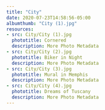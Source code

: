 ```yaml
---
title: "City"
date: 2020-07-23T14:58:56-05:00
albumthumb: "City (1).jpg"
resources:
- src: City/City (1).jpg
  phototitle: Cornered
  description: More Photo Metadata
- src: City/City (2).jpg
  phototitle: Biker in Night
  description: More Photo Metadata
- src: City/City (3).jpg
  phototitle: Mural in Memphis
  description: More Photo Metadata
- src: City/City (4).jpg
  phototitle: Dreams of Tuscany
  description: More Photo Metadata
---
```


